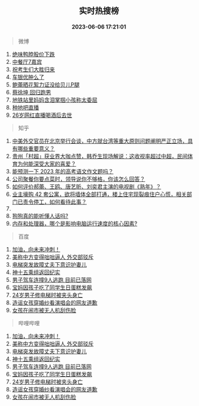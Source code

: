 <div align="center"><h2>实时热搜榜</h2><h4>2023-06-06 17:21:01</h4></div>

> 微博  

1. [绝味鸭脖股价下跌](https://s.weibo.com/weibo?q=%23%E7%BB%9D%E5%91%B3%E9%B8%AD%E8%84%96%E8%82%A1%E4%BB%B7%E4%B8%8B%E8%B7%8C%23&t=31&band_rank=1&Refer=top)<br />
2. [中餐厅7嘉宾](https://s.weibo.com/weibo?q=%23%E4%B8%AD%E9%A4%90%E5%8E%857%E5%98%89%E5%AE%BE%23&t=31&band_rank=2&Refer=top)<br />
3. [祝考生们大胜归来](https://s.weibo.com/weibo?q=%23%E7%A5%9D%E8%80%83%E7%94%9F%E4%BB%AC%E5%A4%A7%E8%83%9C%E5%BD%92%E6%9D%A5%23&t=31&band_rank=3&Refer=top)<br />
4. [车银优肿么了](https://s.weibo.com/weibo?q=%23%E8%BD%A6%E9%93%B6%E4%BC%98%E8%82%BF%E4%B9%88%E4%BA%86%23&t=31&band_rank=4&Refer=top)<br />
5. [鲍蕾晒花絮力证没给贝儿P腿](https://s.weibo.com/weibo?q=%23%E9%B2%8D%E8%95%BE%E6%99%92%E8%8A%B1%E7%B5%AE%E5%8A%9B%E8%AF%81%E6%B2%A1%E7%BB%99%E8%B4%9D%E5%84%BFP%E8%85%BF%23&t=31&band_rank=5&Refer=top)<br />
6. [蔡徐坤 回归跑男](https://s.weibo.com/weibo?q=%E8%94%A1%E5%BE%90%E5%9D%A4%20%E5%9B%9E%E5%BD%92%E8%B7%91%E7%94%B7&t=31&band_rank=6&Refer=top)<br />
7. [地铁站里妈妈含泪掌掴小孩称太委屈](https://s.weibo.com/weibo?q=%23%E5%9C%B0%E9%93%81%E7%AB%99%E9%87%8C%E5%A6%88%E5%A6%88%E5%90%AB%E6%B3%AA%E6%8E%8C%E6%8E%B4%E5%B0%8F%E5%AD%A9%E7%A7%B0%E5%A4%AA%E5%A7%94%E5%B1%88%23&t=31&band_rank=7&Refer=top)<br />
8. [种地吧直播](https://s.weibo.com/weibo?q=%E7%A7%8D%E5%9C%B0%E5%90%A7%E7%9B%B4%E6%92%AD&t=31&band_rank=8&Refer=top)<br />
9. [26岁网红直播喝酒后去世](https://s.weibo.com/weibo?q=%2326%E5%B2%81%E7%BD%91%E7%BA%A2%E7%9B%B4%E6%92%AD%E5%96%9D%E9%85%92%E5%90%8E%E5%8E%BB%E4%B8%96%23&t=31&band_rank=9&Refer=top)<br />

> 知乎  

1. [中美外交官员在北京举行会谈，中方就台湾等重大原则问题阐明严正立场，具有哪些重要意义？](https://www.zhihu.com/question/605018467)<br />
2. [贵州「村超」获业界大咖点赞，韩乔生现场解说：这收视率超过中超，民间体育为何能深受大家的喜爱？](https://www.zhihu.com/question/604895219)<br />
3. [能预测一下 2023 年的高考语文作文题吗？](https://www.zhihu.com/question/598414587)<br />
4. [公司聚餐你要点菜时，领导说你不够格，你该怎么回答？](https://www.zhihu.com/question/604650772)<br />
5. [如何评价郝蕾、王鸥、唐艺昕、刘奕君主演的电视剧《熟年》？](https://www.zhihu.com/question/602189528)<br />
6. [业主壕购 42 套公寓，欲将墙体全部打通，楼上住宅现裂痕住户心慌，相关部门已责令停工，如何看待此事？](https://www.zhihu.com/question/605035212)<br />
7. []()<br />
8. [狗狗真的能听懂人话吗?](https://www.zhihu.com/question/603864621)<br />
9. [内存和处理器，哪个是影响电脑运行速度的核心因素?](https://www.zhihu.com/question/604440801)<br />

> 百度  

1. [加油，向未来冲刺！](https://www.baidu.com/s?wd=%E5%8A%A0%E6%B2%B9%EF%BC%8C%E5%90%91%E6%9C%AA%E6%9D%A5%E5%86%B2%E5%88%BA%EF%BC%81&sa=fyb_news&rsv_dl=fyb_news)<br />
2. [美称中方变得咄咄逼人 外交部驳斥](https://www.baidu.com/s?wd=%E7%BE%8E%E7%A7%B0%E4%B8%AD%E6%96%B9%E5%8F%98%E5%BE%97%E5%92%84%E5%92%84%E9%80%BC%E4%BA%BA+%E5%A4%96%E4%BA%A4%E9%83%A8%E9%A9%B3%E6%96%A5&sa=fyb_news&rsv_dl=fyb_news)<br />
3. [电梯突发故障丈夫下意识护妻儿](https://www.baidu.com/s?wd=%E7%94%B5%E6%A2%AF%E7%AA%81%E5%8F%91%E6%95%85%E9%9A%9C%E4%B8%88%E5%A4%AB%E4%B8%8B%E6%84%8F%E8%AF%86%E6%8A%A4%E5%A6%BB%E5%84%BF&sa=fyb_news&rsv_dl=fyb_news)<br />
4. [神十五乘组返回纪实](https://www.baidu.com/s?wd=%E7%A5%9E%E5%8D%81%E4%BA%94%E4%B9%98%E7%BB%84%E8%BF%94%E5%9B%9E%E7%BA%AA%E5%AE%9E&sa=fyb_news&rsv_dl=fyb_news)<br />
5. [男子驾车连撞9人逃跑 目前已落网](https://www.baidu.com/s?wd=%E7%94%B7%E5%AD%90%E9%A9%BE%E8%BD%A6%E8%BF%9E%E6%92%9E9%E4%BA%BA%E9%80%83%E8%B7%91+%E7%9B%AE%E5%89%8D%E5%B7%B2%E8%90%BD%E7%BD%91&sa=fyb_news&rsv_dl=fyb_news)<br />
6. [宝妈因孩子吃了同学生日蛋糕发飙](https://www.baidu.com/s?wd=%E5%AE%9D%E5%A6%88%E5%9B%A0%E5%AD%A9%E5%AD%90%E5%90%83%E4%BA%86%E5%90%8C%E5%AD%A6%E7%94%9F%E6%97%A5%E8%9B%8B%E7%B3%95%E5%8F%91%E9%A3%99&sa=fyb_news&rsv_dl=fyb_news)<br />
7. [24岁男子修电梯时被夹头身亡](https://www.baidu.com/s?wd=24%E5%B2%81%E7%94%B7%E5%AD%90%E4%BF%AE%E7%94%B5%E6%A2%AF%E6%97%B6%E8%A2%AB%E5%A4%B9%E5%A4%B4%E8%BA%AB%E4%BA%A1&sa=fyb_news&rsv_dl=fyb_news)<br />
8. [造谣女孩穿婚纱看演唱会的网友道歉](https://www.baidu.com/s?wd=%E9%80%A0%E8%B0%A3%E5%A5%B3%E5%AD%A9%E7%A9%BF%E5%A9%9A%E7%BA%B1%E7%9C%8B%E6%BC%94%E5%94%B1%E4%BC%9A%E7%9A%84%E7%BD%91%E5%8F%8B%E9%81%93%E6%AD%89&sa=fyb_news&rsv_dl=fyb_news)<br />
9. [女孩在闹市被无人机刮伤脸](https://www.baidu.com/s?wd=%E5%A5%B3%E5%AD%A9%E5%9C%A8%E9%97%B9%E5%B8%82%E8%A2%AB%E6%97%A0%E4%BA%BA%E6%9C%BA%E5%88%AE%E4%BC%A4%E8%84%B8&sa=fyb_news&rsv_dl=fyb_news)<br />

> 哔哩哔哩  

1. [加油，向未来冲刺！](https://www.baidu.com/s?wd=%E5%8A%A0%E6%B2%B9%EF%BC%8C%E5%90%91%E6%9C%AA%E6%9D%A5%E5%86%B2%E5%88%BA%EF%BC%81&sa=fyb_news&rsv_dl=fyb_news)<br />
2. [美称中方变得咄咄逼人 外交部驳斥](https://www.baidu.com/s?wd=%E7%BE%8E%E7%A7%B0%E4%B8%AD%E6%96%B9%E5%8F%98%E5%BE%97%E5%92%84%E5%92%84%E9%80%BC%E4%BA%BA+%E5%A4%96%E4%BA%A4%E9%83%A8%E9%A9%B3%E6%96%A5&sa=fyb_news&rsv_dl=fyb_news)<br />
3. [电梯突发故障丈夫下意识护妻儿](https://www.baidu.com/s?wd=%E7%94%B5%E6%A2%AF%E7%AA%81%E5%8F%91%E6%95%85%E9%9A%9C%E4%B8%88%E5%A4%AB%E4%B8%8B%E6%84%8F%E8%AF%86%E6%8A%A4%E5%A6%BB%E5%84%BF&sa=fyb_news&rsv_dl=fyb_news)<br />
4. [神十五乘组返回纪实](https://www.baidu.com/s?wd=%E7%A5%9E%E5%8D%81%E4%BA%94%E4%B9%98%E7%BB%84%E8%BF%94%E5%9B%9E%E7%BA%AA%E5%AE%9E&sa=fyb_news&rsv_dl=fyb_news)<br />
5. [男子驾车连撞9人逃跑 目前已落网](https://www.baidu.com/s?wd=%E7%94%B7%E5%AD%90%E9%A9%BE%E8%BD%A6%E8%BF%9E%E6%92%9E9%E4%BA%BA%E9%80%83%E8%B7%91+%E7%9B%AE%E5%89%8D%E5%B7%B2%E8%90%BD%E7%BD%91&sa=fyb_news&rsv_dl=fyb_news)<br />
6. [宝妈因孩子吃了同学生日蛋糕发飙](https://www.baidu.com/s?wd=%E5%AE%9D%E5%A6%88%E5%9B%A0%E5%AD%A9%E5%AD%90%E5%90%83%E4%BA%86%E5%90%8C%E5%AD%A6%E7%94%9F%E6%97%A5%E8%9B%8B%E7%B3%95%E5%8F%91%E9%A3%99&sa=fyb_news&rsv_dl=fyb_news)<br />
7. [24岁男子修电梯时被夹头身亡](https://www.baidu.com/s?wd=24%E5%B2%81%E7%94%B7%E5%AD%90%E4%BF%AE%E7%94%B5%E6%A2%AF%E6%97%B6%E8%A2%AB%E5%A4%B9%E5%A4%B4%E8%BA%AB%E4%BA%A1&sa=fyb_news&rsv_dl=fyb_news)<br />
8. [造谣女孩穿婚纱看演唱会的网友道歉](https://www.baidu.com/s?wd=%E9%80%A0%E8%B0%A3%E5%A5%B3%E5%AD%A9%E7%A9%BF%E5%A9%9A%E7%BA%B1%E7%9C%8B%E6%BC%94%E5%94%B1%E4%BC%9A%E7%9A%84%E7%BD%91%E5%8F%8B%E9%81%93%E6%AD%89&sa=fyb_news&rsv_dl=fyb_news)<br />
9. [女孩在闹市被无人机刮伤脸](https://www.baidu.com/s?wd=%E5%A5%B3%E5%AD%A9%E5%9C%A8%E9%97%B9%E5%B8%82%E8%A2%AB%E6%97%A0%E4%BA%BA%E6%9C%BA%E5%88%AE%E4%BC%A4%E8%84%B8&sa=fyb_news&rsv_dl=fyb_news)<br />
